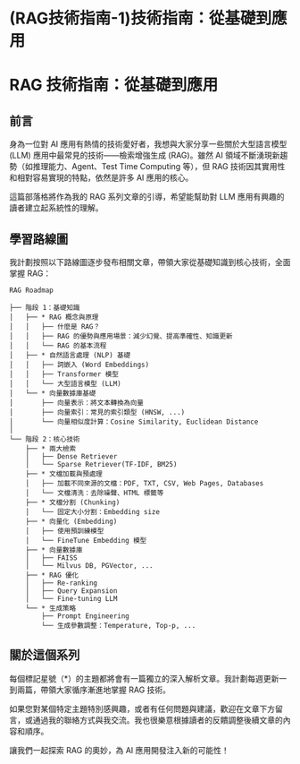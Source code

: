 # (RAG技術指南-1)技術指南：從基礎到應用


# RAG 技術指南：從基礎到應用

## 前言

身為一位對 AI 應用有熱情的技術愛好者，我想與大家分享一些關於大型語言模型 (LLM) 應用中最常見的技術——檢索增強生成 (RAG)。雖然 AI 領域不斷湧現新趨勢（如推理能力、Agent、Test Time Computing 等），但 RAG 技術因其實用性和相對容易實現的特點，依然是許多 AI 應用的核心。

這篇部落格將作為我的 RAG 系列文章的引導，希望能幫助對 LLM 應用有興趣的讀者建立起系統性的理解。

## 學習路線圖

我計劃按照以下路線圖逐步發布相關文章，帶領大家從基礎知識到核心技術，全面掌握 RAG：

```
RAG Roadmap

├── 階段 1：基礎知識
│   ├── * RAG 概念與原理
│   │   ├── 什麼是 RAG？
│   │   ├── RAG 的優勢與應用場景：減少幻覺、提高準確性、知識更新
│   │   └── RAG 的基本流程
│   ├── * 自然語言處理 (NLP) 基礎
│   │   ├── 詞嵌入 (Word Embeddings)
│   │   ├── Transformer 模型
│   │   └── 大型語言模型 (LLM)
│   └── * 向量數據庫基礎
│       ├── 向量表示：將文本轉換為向量
│       ├── 向量索引：常見的索引類型 (HNSW, ...)
│       └── 向量相似度計算：Cosine Similarity, Euclidean Distance
│
└── 階段 2：核心技術
    ├── * 兩大檢索
    │   ├── Dense Retriever
    │   └── Sparse Retriever(TF-IDF, BM25)
    ├── * 文檔加載與預處理
    │   ├── 加載不同來源的文檔：PDF, TXT, CSV, Web Pages, Databases
    │   └── 文檔清洗：去除噪聲、HTML 標籤等
    ├── * 文檔分割 (Chunking)
    │   └── 固定大小分割：Embedding size
    ├── * 向量化 (Embedding)
    │   ├── 使用預訓練模型
    │   └── FineTune Embedding 模型
    ├── * 向量數據庫
    │   ├── FAISS
    │   └── Milvus DB, PGVector, ...
    ├── * RAG 優化
    │   ├── Re-ranking
    │   ├── Query Expansion
    │   └── Fine-tuning LLM
    └── * 生成策略
        ├── Prompt Engineering
        └── 生成參數調整：Temperature, Top-p, ...
```

## 關於這個系列

每個標記星號（*）的主題都將會有一篇獨立的深入解析文章。我計劃每週更新一到兩篇，帶領大家循序漸進地掌握 RAG 技術。

如果您對某個特定主題特別感興趣，或者有任何問題與建議，歡迎在文章下方留言，或通過我的聯絡方式與我交流。我也很樂意根據讀者的反饋調整後續文章的內容和順序。

讓我們一起探索 RAG 的奧妙，為 AI 應用開發注入新的可能性！

